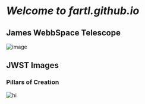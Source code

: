 # ***Welcome to fartl.github.io***

## James WebbSpace Telescope

![image](https://user-images.githubusercontent.com/118233145/203187592-9f9ef1dc-c121-4750-8fc0-2b1ef164b1ad.png)

## JWST Images

### Pillars of Creation

![hi](https://user-images.githubusercontent.com/118233145/203186229-7f4fee38-8011-4e25-a8fc-d2274159f424.png)
